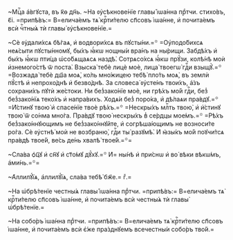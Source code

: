 ~Мцⷭ҇а а҆́вгꙋста, въ к҃ѳ дн҃ь. ~На ᲂу҆сѣкнове́нїе главы̀ і҆ѡа́нна прⷣтчи.
стихо́въ, є҃і. =припѣ́въ:= В=елича́емъ тѧ̀ крⷭ҇ти́телю сп҃совъ і҆ѡа́нне, и҆
почита́емъ всѝ чⷭ҇тны́ѧ тѝ главы̀ ᲂу҆сѣкнове́нїе.=

~Сѐ ᲂу҆дали́хсѧ бѣ́гаѧ, и҆ водвори́хсѧ въ пꙋсты́ни.=꙳ =Оу҆подо́бихсѧ неѧ́сыти
пꙋсты́нномꙋ, бы́хъ ꙗ҆́кѡ нощны́и вра́нъ на ны́рищи. Забдѣ́хъ и҆ бы́хъ ꙗ҆́кѡ
пти́ца ѡ҆со́бѧщаѧсѧ наздѣ̀. Сотрѧсо́хсѧ ꙗ҆́кѡ прꙋ́зи, колѣ́нѣ моѝ и҆знемого́стѣ
ѿ поста̀. Взыска̀ тебѐ лицѐ моѐ, лица̀ твоегѡ̀ гдⷭ҇и взыщꙋ̀.=꙳ =Возжада̀
тебѐ дш҃а моѧ̀, ко́ль мно́жицею тебѣ̀ пло́ть моѧ̀, въ землѝ пꙋ́стѣ и҆
непрохо́днѣ и҆ безво́днѣ. За словеса̀ ᲂу҆сте́нъ твои́хъ, а҆́зъ сохрани́хъ пꙋтѝ
же́стоки. Ни без̾зако́нїе моѐ, ни грѣ́хъ мо́й гдⷭ҇и, без̾ без̾зако́нїѧ
теко́хъ и҆ напра́вихъ. Ходѧ́и без̾ поро́ка, и҆ дѣ́лаѧи пра́вдꙋ.=꙳ =И҆́стинꙋ
твою̀ и҆ спасе́нїе твоѐ рѣ́хъ.=꙳ =Нескры́хъ млⷭ҇ть твою̀, и҆ и҆́стинꙋ твою̀ ѿ
со́нма мно́га. Пра́вдꙋ твою̀ нескры́хъ в̾ се́рдцы мое́мъ.=꙳ =Рѣ́хъ
без̾зако́ннꙋющимъ не без̾зако́ннꙋйте, и҆ согрѣша́ющимъ не возноси́те ро́га. Сѐ
ᲂу҆стнѣ̀ моѝ не возбраню̀, гдⷭ҇и ты̀ разꙋмѣ̀. И҆ ꙗ҆зы́къ мо́й поꙋчи́тсѧ пра́вдѣ
твое́й, ве́сь де́нь хвалѣ̀ твое́й.=꙳=

~Сла́ва ѻ҆ц҃ꙋ и҆ сн҃ꙋ и҆ ст҃о́мꙋ дꙋ́хꙋ.=꙳ И҆= ны́нѣ и҆ при́снѡ и҆ во́ вѣки
вѣкѡ́мъ, а҆ми́нь.=꙳=

~А҆ллилꙋ́їѧ, а҆ллилꙋ́їѧ, сла́ва тебѣ̀ бж҃е.= гⷤ.=

~На ѡ҆брѣ́тенїе честны́ѧ главы̀ і҆ѡа́нна прⷣтчи. =припѣ́въ:= В=елича́емъ тѧ̀
крⷭ҇ти́телю сп҃совъ і҆ѡа́нне, и҆ почита́емъ всѝ честны́ѧ тѝ главы̀
ѡ҆брѣ́тенїе.=

~На собо́ръ і҆ѡа́нна прⷣтчи. =припѣ́въ:= В=елича́емъ тѧ̀ крⷭ҇ти́телю сп҃совъ
і҆ѡа́нне, и҆ почита́емъ всѝ є҆́же пра́зднꙋемъ всечестны́и собо́ръ тво́й.=

